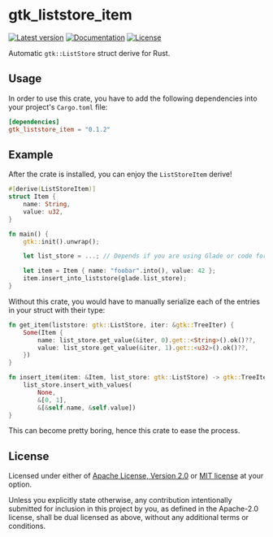 # gtk_liststore_item

[![Latest version](https://img.shields.io/crates/v/gtk_liststore_item.svg)](https://crates.io/crates/gtk_liststore_item)
[![Documentation](https://docs.rs/gtk_liststore_item/badge.svg)](https://docs.rs/gtk_liststore_item)
[![License](https://img.shields.io/crates/l/gtk_liststore_item.svg)](https://crates.io/crates/gtk_liststore_item)

Automatic `gtk::ListStore` struct derive for Rust.

## Usage

In order to use this crate, you have to add the following dependencies into
your project's `Cargo.toml` file:

```toml
[dependencies]
gtk_liststore_item = "0.1.2"
```

## Example

After the crate is installed, you can enjoy the `ListStoreItem` derive!

```rust
#[derive(ListStoreItem)]
struct Item {
    name: String,
    value: u32,
}

fn main() {
    gtk::init().unwrap();

    let list_store = ...; // Depends if you are using Glade or code for your UI

    let item = Item { name: "foobar".into(), value: 42 };
    item.insert_into_liststore(glade.list_store);
}
```

Without this crate, you would have to manually serialize each of the entries in
your struct with their type:

```rust
fn get_item(liststore: gtk::ListStore, iter: &gtk::TreeIter) {
    Some(Item {
        name: list_store.get_value(&iter, 0).get::<String>().ok()??,
        value: list_store.get_value(&iter, 1).get::<u32>().ok()??,
    })
}

fn insert_item(item: &Item, list_store: gtk::ListStore) -> gtk::TreeIter {
    list_store.insert_with_values(
        None,
        &[0, 1],
        &[&self.name, &self.value])
}
```

This can become pretty boring, hence this crate to ease the process.

## License

Licensed under either of [Apache License, Version 2.0](LICENSE-APACHE) or [MIT
license](LICENSE-MIT) at your option.

Unless you explicitly state otherwise, any contribution intentionally submitted
for inclusion in this project by you, as defined in the Apache-2.0 license,
shall be dual licensed as above, without any additional terms or conditions.
